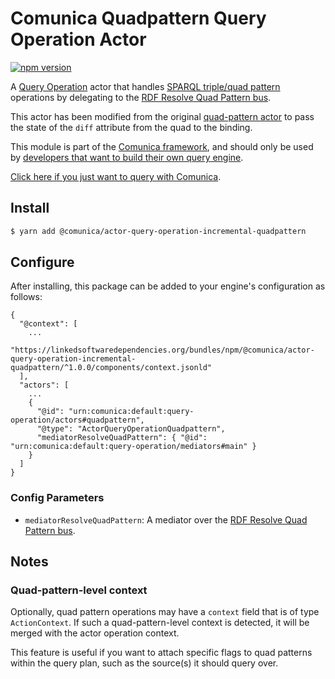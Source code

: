 # Comunica Quadpattern Query Operation Actor

[![npm version](https://badge.fury.io/js/%40comunica%2Factor-query-operation-quadpattern.svg)](https://www.npmjs.com/package/@comunica/actor-query-operation-quadpattern)

A [Query Operation](https://github.com/comunica/comunica/tree/master/packages/bus-query-operation) actor that handles [SPARQL triple/quad pattern](https://www.w3.org/TR/sparql11-query/#QSynTriples) operations
by delegating to the [RDF Resolve Quad Pattern bus](https://github.com/comunica/comunica/tree/master/packages/bus-rdf-resolve-quad-pattern).

This actor has been modified from the original [quad-pattern actor](https://github.com/comunica/comunica/tree/master/packages/actor-query-operation-quadpattern) to pass the state of the `diff` attribute from the quad to the binding.

This module is part of the [Comunica framework](https://github.com/comunica/comunica),
and should only be used by [developers that want to build their own query engine](https://comunica.dev/docs/modify/).

[Click here if you just want to query with Comunica](https://comunica.dev/docs/query/).

## Install

```bash
$ yarn add @comunica/actor-query-operation-incremental-quadpattern
```

## Configure

After installing, this package can be added to your engine's configuration as follows:
```text
{
  "@context": [
    ...
    "https://linkedsoftwaredependencies.org/bundles/npm/@comunica/actor-query-operation-incremental-quadpattern/^1.0.0/components/context.jsonld"  
  ],
  "actors": [
    ...
    {
      "@id": "urn:comunica:default:query-operation/actors#quadpattern",
      "@type": "ActorQueryOperationQuadpattern",
      "mediatorResolveQuadPattern": { "@id": "urn:comunica:default:query-operation/mediators#main" }
    }
  ]
}
```

### Config Parameters

* `mediatorResolveQuadPattern`: A mediator over the [RDF Resolve Quad Pattern bus](https://github.com/comunica/comunica/tree/master/packages/bus-rdf-resolve-quad-pattern).

## Notes

### Quad-pattern-level context

Optionally, quad pattern operations may have a `context` field
that is of type `ActionContext`.
If such a quad-pattern-level context is detected,
it will be merged with the actor operation context.

This feature is useful if you want to attach specific flags
to quad patterns within the query plan,
such as the source(s) it should query over.
